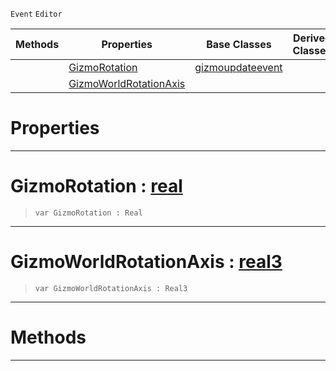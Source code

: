  `Event` `Editor`



|Methods|Properties|Base Classes|Derived Classes|
|---|---|---|---|
| |[GizmoRotation](rotategizmoupdateevent.md#gizmorotation-zilch-engin)|[gizmoupdateevent](gizmoupdateevent.md)| |
| |[GizmoWorldRotationAxis](rotategizmoupdateevent.md#gizmoworldrotationaxis-z)| | |


 #  Properties


---  
 #  GizmoRotation : [real](../nada_base_types/real.md)

> 
> ```TS:Nada
> var GizmoRotation : Real


---  
 #  GizmoWorldRotationAxis : [real3](../nada_base_types/real3.md)

> 
> ```TS:Nada
> var GizmoWorldRotationAxis : Real3


---  
 #  Methods


---  
 

 